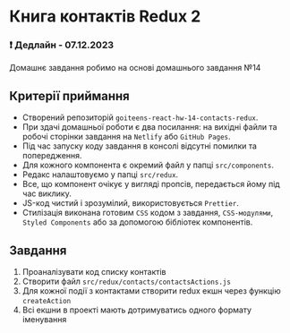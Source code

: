 # Книга контактів Redux 2

### ❗ Дедлайн - 07.12.2023

Домашнє завдання робимо на основі домашнього завдання №14

## Критерії приймання

- Створений репозиторій `goiteens-react-hw-14-contacts-redux`.
- При здачі домашньої роботи є два посилання: на вихідні файли та робочі
  сторінки завдання на `Netlify` або `GitHub Pages`.
- Під час запуску коду завдання в консолі відсутні помилки та попередження.
- Для кожного компонента є окремий файл у папці `src/components`.
- Редакс налаштовуємо у папці `src/redux`.
- Все, що компонент очікує у вигляді пропсів, передається йому під час виклику.
- JS-код чистий і зрозумілий, використовується `Prettier`.
- Стилізація виконана готовим `CSS` кодом з завдання, `CSS-модулями`, `Styled Components` або за допомогою бібліотек компонентів.

## Завдання

1. Проаналізувати код списку контактів
2. Створити файл `src/redux/contacts/contactsActions.js`
3. Для кожної події з контактами створити redux екшн через функцію `createAction`
4. Всі екшни в проекті мають дотримуватись одного формату іменування
